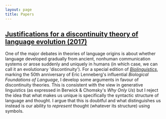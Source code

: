 ```yaml
---
layout: page
title: Papers
---
```

## [Justifications for a discontinuity theory of language evolution (2017)](/assets/papers/Justifications_for_a_discontinuity_theory_of_language_evolution.pdf)

One of the major debates in theories of language origins is about whether language developed gradually from ancient, nonhuman communication systems or arose suddenly and uniquely in humans (in which case, we can call it an evolutionary 'discontinuity'). For a special edition of [*Biolinguistics*](https://bioling.psychopen.eu/index.php/bioling), marking the 50th anniversary of Eric Lenneberg's influential *Biological Foundations of Language*, I develop some arguments in favour of discontinuity theories. This is consistent with the view in generative linguistics (as expressed in Berwick & Chomsky's *Why Only Us*) but I reject the idea that what makes us unique is specifically the syntactic structure of language and thought. I argue that this is doubtful and what distinguishes us instead is our ability to *represent* thought (whatever its structure) using symbols.